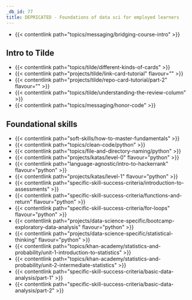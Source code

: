 ```yaml
---
_db_id: 77
title: DEPRICATED - Foundations of data sci for employed learners
---
```


- {{< contentlink path="topics/messaging/bridging-course-intro" >}}

## Intro to Tilde

- {{< contentlink path="topics/tilde/different-kinds-of-cards" >}}
- {{< contentlink path="projects/tilde/link-card-tutorial" flavour="" >}}
- {{< contentlink path="projects/tilde/repo-card-tutorial/part-2" flavour="" >}}
- {{< contentlink path="topics/tilde/understanding-the-review-column" >}}
- {{< contentlink path="topics/messaging/honor-code" >}}

## Foundational skills

- {{< contentlink path="soft-skills/how-to-master-fundamentals" >}}
- {{< contentlink path="topics/clean-code/python" >}}
- {{< contentlink path="topics/file-and-directory-naming/python" >}}
- {{< contentlink path="projects/katas/level-0" flavour="python" >}}
- {{< contentlink path="language-agnostic/intro-to-hackerrank" flavour="python" >}}
- {{< contentlink path="projects/katas/level-1" flavour="python" >}}
- {{< contentlink path="specific-skill-success-criteria/introduction-to-assessments" >}}
- {{< contentlink path="specific-skill-success-criteria/functions-and-return" flavour="python" >}}
- {{< contentlink path="specific-skill-success-criteria/for-loops" flavour="python" >}}
- {{< contentlink path="projects/data-science-specific/bootcamp-exploratory-data-analysis" flavour="python" >}}
- {{< contentlink path="projects/data-science-specific/statistical-thinking" flavour="python" >}}
- {{< contentlink path="topics/khan-academy/statistics-and-probability/unit-1-introduction-to-statistics" >}}
- {{< contentlink path="topics/khan-academy/statistics-and-probability/unit-2-intermediate-statistics" >}}
- {{< contentlink path="specific-skill-success-criteria/basic-data-analysis/part-1" >}}
- {{< contentlink path="specific-skill-success-criteria/basic-data-analysis/part-2" >}}
